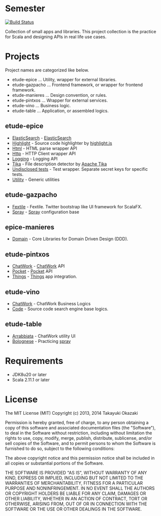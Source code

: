 # Semester

[![Build Status](https://travis-ci.org/watermint/Semester.png)](https://travis-ci.org/watermint/Semester)

Collection of small apps and libraries. This project collection is the practice for Scala and designing APIs in real life use cases. 

# Projects

Project names are categorized like below.

* etude-epice ... Utility, wrapper for external libraries.
* etude-gazpacho ... Frontend framework, or wrapper for frontend framework.
* etude-manieres ... Design convention, or rules.
* etude-pintxos ... Wrapper for external services.
* etude-vino ... Business logic.
* etude-table ... Application, or assembled logics.

## etude-epice

* [ElasticSearch](etude-epice-elasticsearch) - [ElasticSearch](http://www.elasticsearch.org) 
* [Highlight](etude-epice-highlight) - Source code highlighter by [highlight.js](http://highlightjs.org)
* [Html](etude-epice-html) - HTML parse wrapper API
* [Http](etude-epice-http) - HTTP Client wrapper API
* [Logging](etude-epice-logging) - Logging API
* [Tika](etude-epice-tika) - File description detector by [Apache Tika](http://tika.apache.org) 
* [Undisclosed tests](etude-epice-undisclosed) - Test wrapper. Separate secret keys for specific tests.
* [Utility](etude-epice-utility) - Generic utilities

## etude-gazpacho

* [Fextile](etude-gazpacho-fextile) - Fextile. Twitter bootstrap like UI framework for ScalaFX.
* [Spray](etude-gazpacho-spray) - [Spray](http://spray.io) configuration base

## epice-manieres

* [Domain](etude-manieres-domain) - Core Libraries for Domain Driven Design (DDD).

## etude-pintxos

* [ChatWork](etude-pintxos-chatwork) - [ChatWork](http://chatwork.com) API
* [Pocket](etude-pintxos-pocket) - [Pocket](http://getpocket.com) API
* [Things](etude-pintxos-things) - [Things](https://culturedcode.com/things/) app integration.

## etude-vino

* [ChatWork](etude-vino-chatwork) - ChatWork Business Logics
* [Code](etude-vino-code) - Source code search engine base logics.

## etude-table

* [Arrabbiata](etude-table-arrabbiata) - ChatWork utility UI
* [Bolognese](etude-table-bolognese) - Practicing [spray](http://spray.io)

# Requirements

* JDK8u20 or later
* Scala 2.11.1 or later

# License

The MIT License (MIT) Copyright (c) 2013, 2014 Takayuki Okazaki

Permission is hereby granted, free of charge, to any person obtaining a copy of this software and associated documentation files (the "Software"), to deal in the Software without restriction, including without limitation the rights to use, copy, modify, merge, publish, distribute, sublicense, and/or sell copies of the Software, and to permit persons to whom the Software is furnished to do so, subject to the following conditions:

The above copyright notice and this permission notice shall be included in all copies or substantial portions of the Software.

THE SOFTWARE IS PROVIDED "AS IS", WITHOUT WARRANTY OF ANY KIND, EXPRESS OR IMPLIED, INCLUDING BUT NOT LIMITED TO THE WARRANTIES OF MERCHANTABILITY, FITNESS FOR A PARTICULAR PURPOSE AND NONINFRINGEMENT. IN NO EVENT SHALL THE AUTHORS OR COPYRIGHT HOLDERS BE LIABLE FOR ANY CLAIM, DAMAGES OR OTHER LIABILITY, WHETHER IN AN ACTION OF CONTRACT, TORT OR OTHERWISE, ARISING FROM, OUT OF OR IN CONNECTION WITH THE SOFTWARE OR THE USE OR OTHER DEALINGS IN THE SOFTWARE.
